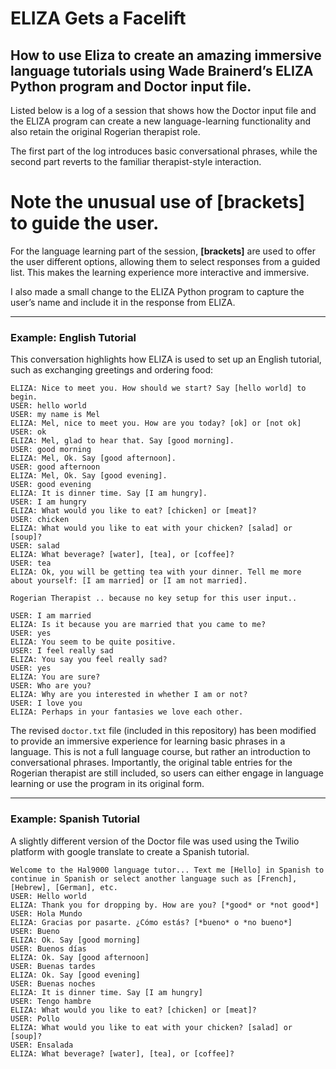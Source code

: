 # ELIZA Gets a Facelift

## How to use Eliza to create an amazing immersive language tutorials using Wade Brainerd’s ELIZA Python program and Doctor input file.

Listed below is a log of a session that shows how the Doctor input file and the ELIZA program can create a new language-learning functionality and also retain the original Rogerian therapist role.


The first part of the log introduces basic conversational phrases, while the second part reverts to the familiar therapist-style interaction.
# Note the unusual use of [brackets] to guide the user.
For the language learning part of the session, **[brackets]** are used to offer the user different options, allowing them to select responses from a guided list. This makes the learning experience more interactive and immersive.

I also made a small change to the ELIZA Python program to capture the user’s name and include it in the response from ELIZA.

---

### Example: English Tutorial

This conversation highlights how ELIZA is used to set up an English tutorial, such as exchanging greetings and ordering food:

```
ELIZA: Nice to meet you. How should we start? Say [hello world] to begin.  
USER: hello world  
USER: my name is Mel  
ELIZA: Mel, nice to meet you. How are you today? [ok] or [not ok]  
USER: ok  
ELIZA: Mel, glad to hear that. Say [good morning].  
USER: good morning  
ELIZA: Mel, Ok. Say [good afternoon].  
USER: good afternoon  
ELIZA: Mel, Ok. Say [good evening].  
USER: good evening  
ELIZA: It is dinner time. Say [I am hungry].  
USER: I am hungry  
ELIZA: What would you like to eat? [chicken] or [meat]?  
USER: chicken  
ELIZA: What would you like to eat with your chicken? [salad] or [soup]?  
USER: salad  
ELIZA: What beverage? [water], [tea], or [coffee]?  
USER: tea  
ELIZA: Ok, you will be getting tea with your dinner. Tell me more about yourself: [I am married] or [I am not married].  

Rogerian Therapist .. because no key setup for this user input..

USER: I am married  
ELIZA: Is it because you are married that you came to me?  
USER: yes  
ELIZA: You seem to be quite positive.  
USER: I feel really sad  
ELIZA: You say you feel really sad?  
USER: yes  
ELIZA: You are sure?  
USER: Who are you?  
ELIZA: Why are you interested in whether I am or not?  
USER: I love you  
ELIZA: Perhaps in your fantasies we love each other.
```

The revised `doctor.txt` file (included in this repository) has been modified to provide an immersive experience for learning basic phrases in a language. This is not a full language course, but rather an introduction to conversational phrases. Importantly, the original table entries for the Rogerian therapist are still included, so users can either engage in language learning or use the program in its original form.

---

### Example: Spanish Tutorial

A slightly different version of the Doctor file was used using the Twilio platform with google translate to create a Spanish tutorial.
 

```
Welcome to the Hal9000 language tutor... Text me [Hello] in Spanish to continue in Spanish or select another language such as [French], [Hebrew], [German], etc.
USER: Hello world
ELIZA: Thank you for dropping by. How are you? [*good* or *not good*]  
USER: Hola Mundo  
ELIZA: Gracias por pasarte. ¿Cómo estás? [*bueno* o *no bueno*]  
USER: Bueno  
ELIZA: Ok. Say [good morning]  
USER: Buenos días  
ELIZA: Ok. Say [good afternoon]  
USER: Buenas tardes  
ELIZA: Ok. Say [good evening]  
USER: Buenas noches  
ELIZA: It is dinner time. Say [I am hungry]  
USER: Tengo hambre  
ELIZA: What would you like to eat? [chicken] or [meat]?  
USER: Pollo  
ELIZA: What would you like to eat with your chicken? [salad] or [soup]?  
USER: Ensalada  
ELIZA: What beverage? [water], [tea], or [coffee]?
```

